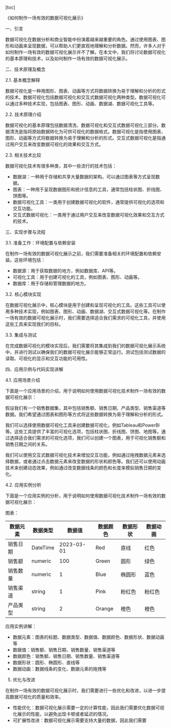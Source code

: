 
[toc]                    
                
                
《如何制作一场有效的数据可视化展示》

一、引言

数据可视化在数据分析和商业智能中扮演着越来越重要的角色。通过使用图表、图形和动画来呈现数据，可以帮助人们更直观地理解和分析数据。然而，许多人对于如何制作一场有效的数据可视化展示并不了解。在本文中，我们将讨论数据可视化的基本原理和技术，以及如何制作一场有效的数据可视化展示。

二、技术原理及概念

2.1. 基本概念解释

数据可视化是一种用图形、图表、动画等方式将数据转换为易于理解和分析的形式的技术。数据可视化包括数据可视化和交互式数据可视化两种类型。数据可视化可以通过多种技术实现，包括图表、图形、动画、数据湖、数据可视化工具等。

2.2. 技术原理介绍

数据可视化的基本原理包括数据清洗、数据可视化和交互式数据可视化三部分。数据清洗是指将原始数据转化为可供可视化的数据格式。数据可视化是指使用图表、图形、动画等方式将数据转换为易于理解和分析的形式。交互式数据可视化是指通过用户交互来改变数据可视化的效果和交互方式。

2.3. 相关技术比较

数据可视化技术有很多种类，其中一些流行的技术包括：

- 数据湖：一种用于存储和共享大量数据的架构，可以通过图表等方式呈现数据。
- 图表：一种用于呈现数据图形和统计信息的工具，通常包括柱状图、折线图、饼图等。
- 数据可视化工具：一类用于创建数据可视化的软件，通常提供可视化的选项和交互功能。
- 交互式数据可视化：一类用于通过用户交互来改变数据可视化效果和交互方式的技术。

三、实现步骤与流程

3.1. 准备工作：环境配置与依赖安装

在制作一场有效的数据可视化展示之前，我们需要准备相关的环境配置和依赖安装。这些环境包括：

- 数据源：用于获取数据的地方，例如数据库、API等。
- 可视化工具：用于创建可视化的工具，例如图表、图形、动画等。
- 数据库：用于存储和管理数据的地方。

3.2. 核心模块实现

在数据可视化展示中，核心模块是用于创建和呈现可视化的工具。这些工具可以使用多种技术实现，例如图表、图形、动画、数据湖、交互式数据可视化等。在制作一场有效的数据可视化展示时，我们需要选择适合我们需求的可视化工具，并使用这些工具来实现我们的目标。

3.3. 集成与测试

在完成数据可视化的模块实现后，我们需要将其集成到我们的数据可视化展示系统中，并进行测试以确保我们的数据可视化展示能够正常运行。测试包括测试数据的读取、可视化的显示和交互功能的可用性。

四、应用示例与代码实现讲解

4.1. 应用场景介绍

下面是一个应用场景的介绍，用于说明如何使用数据可视化技术制作一场有效的数据可视化展示：

假设我们有一个销售数据集，其中包括销售额、销售日期、产品类型、销售渠道等数据。我们希望通过图表和图形等方式将这些数据转换为易于理解和分析的形式。

我们可以选择使用数据可视化工具来创建数据可视化，例如Tableau和PowerBI等。这些工具提供了丰富的可视化选项，包括柱状图、折线图、饼图、地图等。通过选择适合我们需求的可视化选项，我们可以创建一个图表，用于可视化销售额和销售日期之间的关系。

我们可以使用交互式数据可视化技术来增加交互功能，例如通过拖拽数据元素来选择数据，或者通过点击数据元素来改变数据的形状和颜色等。我们还可以使用动画技术来创建动态效果，例如通过改变数据线条的颜色和长度来模拟销售日期的变化。

4.2. 应用实例分析

下面是一个应用实例的分析，用于说明如何使用数据可视化技术制作一场有效的数据可视化展示：

图表：

| 数据元素 | 数据类型 | 数据值 | 数据颜色 | 数据形状 | 数据动画 |
| --- | --- | --- | --- | --- | --- |
| 销售日期 | DateTime | 2023-03-01 | Red | 直线 | 红色 |
| 销售额 | numeric | 100 | Green | 圆形 | 绿色 |
| 销售数量 | numeric | 1 | Blue | 椭圆形 | 蓝色 |
| 销售渠道 | string | 1 | Pink | 粉红色 | 粉红色 |
| 产品类型 | string | 2 | Orange | 橙色 | 橙色 |

应用实例讲解：

- 数据元素：图表的标题、数据类型、数据值、数据颜色、数据形状、数据动画等
- 数据值：销售额、销售日期、销售数量、销售渠道等
- 数据颜色：销售额、销售日期、销售数量、销售渠道等
- 数据形状：圆形、椭圆形、直线等
- 数据动画：数据线条的变化、数据元素的拖拽等

5. 优化与改进

在制作一场有效的数据可视化展示时，我们需要进行一些优化和改进，以进一步提高数据可视化的质量和效率。

- 性能优化：数据可视化展示需要一定的计算性能，因此我们需要优化数据可视化展示的性能，以避免出现卡顿或者延迟的情况。
- 可扩展性改进：数据可视化展示需要支持大量的数据，因此我们需要

